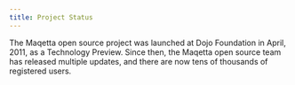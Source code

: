 ```yaml
---
title: Project Status
---
```


The Maqetta open source project was launched at Dojo Foundation in April, 2011, as a Technology Preview. Since then, the Maqetta open source team has released multiple updates, and there are now tens of thousands of registered users.

